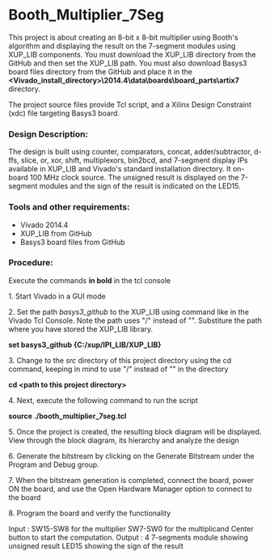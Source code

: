 # Booth_Multiplier_7Seg
This project is about creating an 8-bit x 8-bit multiplier using Booth's algorithm and displaying the result on the 7-segment modules using XUP_LIB components. You must download the XUP_LIB directory from the GitHub and then set the XUP_LIB path. You must also download Basys3 board files directory from the GitHub and place it in the **\<Vivado_install_directory>\2014.4\data\boards\board_parts\artix7** directory. 

The project source files provide Tcl script, and a Xilinx Design Constraint (xdc) file targeting Basys3 board.

### Design Description:
The design is built using counter, comparators, concat, adder/subtractor, d-ffs, slice, or, xor, shift, multiplexors, bin2bcd, and 7-segment display IPs available in XUP_LIB and Vivado's standard installation directory. It on-board 100 MHz clock source. The unsigned result is displayed on the 7-segment modules and the sign of the result is indicated on the LED15.

### Tools and other requirements:
* Vivado 2014.4
* XUP_LIB from GitHub
* Basys3 board files from GitHub
  
### Procedure:
Execute the commands **in bold** in the tcl console

1\. Start Vivado in a GUI mode

2\. Set the path *basys3_github* to the XUP_LIB using command like in the Vivado Tcl Console. Note the path uses "/" instead of "\". Substiture the path where you have stored the XUP_LIB library.

**set basys3_github {C:/xup/IPI_LIB/XUP_LIB}**

3\. Change to the *src* directory of this project directory using the cd command, keeping in mind to use "/" instead of "\" in the directory

**cd \<path to this project directory>**

4\. Next, execute the following command to run the script

**source ./booth_multiplier_7seg.tcl**

5\. Once the project is created, the resulting block diagram will be displayed. View through the block diagram, its hierarchy and analyze the design

6\. Generate the bitstream by clicking on the Generate Bitstream under the Program and Debug group. 

7\. When the bitstream generation is completed, connect the board, power ON the board, and use the Open Hardware Manager option to connect to the board

8\. Program the board and verify the functionality

Input : SW15-SW8 for the multiplier
        SW7-SW0 for the multiplicand
        Center button to start the computation. 
Output : 4 7-segments module showing unsigned result
         LED15 showing the sign of the result

